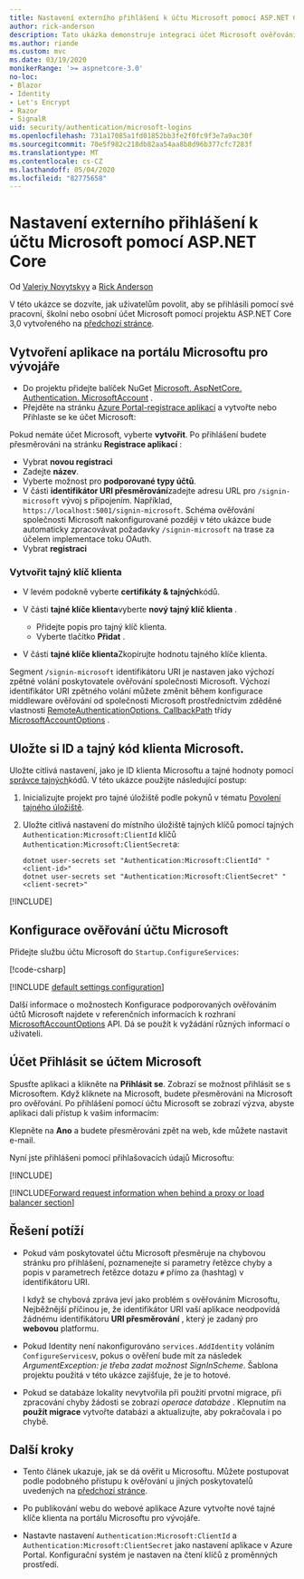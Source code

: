 ```yaml
---
title: Nastavení externího přihlášení k účtu Microsoft pomocí ASP.NET Core
author: rick-anderson
description: Tato ukázka demonstruje integraci účet Microsoft ověřování uživatelů do existující aplikace ASP.NET Core.
ms.author: riande
ms.custom: mvc
ms.date: 03/19/2020
monikerRange: '>= aspnetcore-3.0'
no-loc:
- Blazor
- Identity
- Let's Encrypt
- Razor
- SignalR
uid: security/authentication/microsoft-logins
ms.openlocfilehash: 731a17085a1fd01852bb3fe2f0fc9f3e7a9ac30f
ms.sourcegitcommit: 70e5f982c218db82aa54aa8b8d96b377cfc7283f
ms.translationtype: MT
ms.contentlocale: cs-CZ
ms.lasthandoff: 05/04/2020
ms.locfileid: "82775658"
---
```

# <a name="microsoft-account-external-login-setup-with-aspnet-core"></a>Nastavení externího přihlášení k účtu Microsoft pomocí ASP.NET Core

Od [Valeriy Novytskyy](https://github.com/01binary) a [Rick Anderson](https://twitter.com/RickAndMSFT)

V této ukázce se dozvíte, jak uživatelům povolit, aby se přihlásili pomocí své pracovní, školní nebo osobní účet Microsoft pomocí projektu ASP.NET Core 3,0 vytvořeného na [předchozí stránce](xref:security/authentication/social/index).

## <a name="create-the-app-in-microsoft-developer-portal"></a>Vytvoření aplikace na portálu Microsoftu pro vývojáře

* Do projektu přidejte balíček NuGet [Microsoft. AspNetCore. Authentication. MicrosoftAccount](https://www.nuget.org/packages/Microsoft.AspNetCore.Authentication.MicrosoftAccount/) .
* Přejděte na stránku [Azure Portal-registrace aplikací](https://go.microsoft.com/fwlink/?linkid=2083908) a vytvořte nebo Přihlaste se ke účet Microsoft:

Pokud nemáte účet Microsoft, vyberte **vytvořit**. Po přihlášení budete přesměrováni na stránku **Registrace aplikací** :

* Vybrat **novou registraci**
* Zadejte **název**.
* Vyberte možnost pro **podporované typy účtů**.  <!-- Accounts for any org work with MS domain accounts. Most folks probably want the last option, personal MS accounts. It took 24 hours after setting this up for the keys to work -->
* V části **identifikátor URI přesměrování**zadejte adresu URL pro `/signin-microsoft` vývoj s připojením. Například, `https://localhost:5001/signin-microsoft`. Schéma ověřování společnosti Microsoft nakonfigurované později v této ukázce bude automaticky zpracovávat požadavky `/signin-microsoft` na trase za účelem implementace toku OAuth.
* Vybrat **registraci**

### <a name="create-client-secret"></a>Vytvořit tajný klíč klienta

* V levém podokně vyberte **certifikáty & tajných**kódů.
* V části **tajné klíče klienta**vyberte **nový tajný klíč klienta** .

  * Přidejte popis pro tajný klíč klienta.
  * Vyberte tlačítko **Přidat** .

* V části **tajné klíče klienta**Zkopírujte hodnotu tajného klíče klienta.

Segment `/signin-microsoft` identifikátoru URI je nastaven jako výchozí zpětné volání poskytovatele ověřování společnosti Microsoft. Výchozí identifikátor URI zpětného volání můžete změnit během konfigurace middleware ověřování od společnosti Microsoft prostřednictvím zděděné vlastnosti [RemoteAuthenticationOptions. CallbackPath](/dotnet/api/microsoft.aspnetcore.authentication.remoteauthenticationoptions.callbackpath) třídy [MicrosoftAccountOptions](/dotnet/api/microsoft.aspnetcore.authentication.microsoftaccount.microsoftaccountoptions) .

## <a name="store-the-microsoft-client-id-and-secret"></a>Uložte si ID a tajný kód klienta Microsoft.

Uložte citlivá nastavení, jako je ID klienta Microsoftu a tajné hodnoty pomocí [správce tajných](xref:security/app-secrets)kódů. V této ukázce použijte následující postup:

1. Inicializujte projekt pro tajné úložiště podle pokynů v tématu [Povolení tajného úložiště](xref:security/app-secrets#enable-secret-storage).
1. Uložte citlivá nastavení do místního úložiště tajných klíčů pomocí tajných `Authentication:Microsoft:ClientId` klíčů `Authentication:Microsoft:ClientSecret`a:

    ```dotnetcli
    dotnet user-secrets set "Authentication:Microsoft:ClientId" "<client-id>"
    dotnet user-secrets set "Authentication:Microsoft:ClientSecret" "<client-secret>"
    ```

[!INCLUDE[](~/includes/environmentVarableColon.md)]

## <a name="configure-microsoft-account-authentication"></a>Konfigurace ověřování účtu Microsoft

Přidejte službu účtu Microsoft do `Startup.ConfigureServices`:

[!code-csharp[](~/security/authentication/social/social-code/3.x/StartupMS3x.cs?name=snippet&highlight=10-14)]

[!INCLUDE [default settings configuration](includes/default-settings.md)]

Další informace o možnostech Konfigurace podporovaných ověřováním účtů Microsoft najdete v referenčních informacích k rozhraní [MicrosoftAccountOptions](/dotnet/api/microsoft.aspnetcore.builder.microsoftaccountoptions) API. Dá se použít k vyžádání různých informací o uživateli.

## <a name="sign-in-with-microsoft-account"></a>Účet Přihlásit se účtem Microsoft

Spusťte aplikaci a klikněte na **Přihlásit se**. Zobrazí se možnost přihlásit se s Microsoftem. Když kliknete na Microsoft, budete přesměrováni na Microsoft pro ověřování. Po přihlášení pomocí účtu Microsoft se zobrazí výzva, abyste aplikaci dali přístup k vašim informacím:

Klepněte na **Ano** a budete přesměrováni zpět na web, kde můžete nastavit e-mail.

Nyní jste přihlášeni pomocí přihlašovacích údajů Microsoftu:

[!INCLUDE[](includes/chain-auth-providers.md)]

[!INCLUDE[Forward request information when behind a proxy or load balancer section](includes/forwarded-headers-middleware.md)]

## <a name="troubleshooting"></a>Řešení potíží

* Pokud vám poskytovatel účtu Microsoft přesměruje na chybovou stránku pro přihlášení, poznamenejte si parametry řetězce chyby a popis v parametrech řetězce dotazu `#` přímo za (hashtag) v identifikátoru URI.

  I když se chybová zpráva jeví jako problém s ověřováním Microsoftu, Nejběžnější příčinou je, že identifikátor URI vaší aplikace neodpovídá žádnému identifikátoru **URI přesměrování** , který je zadaný pro **webovou** platformu.
* Pokud Identity není nakonfigurováno `services.AddIdentity` voláním `ConfigureServices`v, pokus o ověření bude mít za následek *ArgumentException: je třeba zadat možnost SignInScheme*. Šablona projektu použitá v této ukázce zajišťuje, že je to hotové.
* Pokud se databáze lokality nevytvořila při použití prvotní migrace, při zpracování chyby žádosti se zobrazí *operace databáze* . Klepnutím na **použít migrace** vytvořte databázi a aktualizujte, aby pokračovala i po chybě.

## <a name="next-steps"></a>Další kroky

* Tento článek ukazuje, jak se dá ověřit u Microsoftu. Můžete postupovat podle podobného přístupu k ověřování u jiných poskytovatelů uvedených na [předchozí stránce](xref:security/authentication/social/index).

* Po publikování webu do webové aplikace Azure vytvořte nové tajné klíče klienta na portálu Microsoftu pro vývojáře.

* Nastavte nastavení `Authentication:Microsoft:ClientId` a `Authentication:Microsoft:ClientSecret` jako nastavení aplikace v Azure Portal. Konfigurační systém je nastaven na čtení klíčů z proměnných prostředí.
